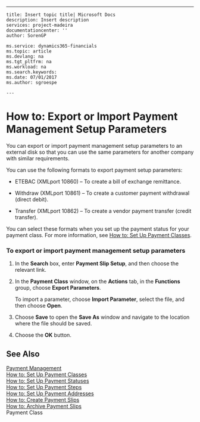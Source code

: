---
    title: Insert topic title| Microsoft Docs
    description: Insert description
    services: project-madeira
    documentationcenter: ''
    author: SorenGP

    ms.service: dynamics365-financials
    ms.topic: article
    ms.devlang: na
    ms.tgt_pltfrm: na
    ms.workload: na
    ms.search.keywords:
    ms.date: 07/01/2017
    ms.author: sgroespe

    ---
# How to: Export or Import Payment Management Setup Parameters
You can export or import payment management setup parameters to an external disk so that you can use the same parameters for another company with similar requirements.  
  
 You can use the following formats to export payment setup parameters:  
  
-   ETEBAC \(XMLport 10860\) – To create a bill of exchange remittance.  
  
-   Withdraw \(XMLport 10861\) – To create a customer payment withdrawal \(direct debit\).  
  
-   Transfer \(XMLport 10862\) – To create a vendor payment transfer \(credit transfer\).  
  
 You can select these formats when you set up the payment status for your payment class. For more information, see [How to: Set Up Payment Classes](../FullExperience/how-to-set-up-payment-classes.md).  
  
### To export or import payment management setup parameters  
  
1.  In the **Search** box, enter **Payment Slip Setup**, and then choose the relevant link.  
  
2.  In the **Payment Class** window, on the **Actions** tab, in the **Functions** group, choose **Export Parameters**.  
  
     To import a parameter, choose **Import Parameter**, select the file, and then choose **Open**.  
  
3.  Choose **Save** to open the **Save As** window and navigate to the location where the file should be saved.  
  
4.  Choose the **OK** button.  
  
## See Also  
 [Payment Management](../FullExperience/payment-management.md)   
 [How to: Set Up Payment Classes](../FullExperience/how-to-set-up-payment-classes.md)   
 [How to: Set Up Payment Statuses](../FullExperience/how-to-set-up-payment-statuses.md)   
 [How to: Set Up Payment Steps](../FullExperience/how-to-set-up-payment-steps.md)   
 [How to: Set Up Payment Addresses](../FullExperience/how-to-set-up-payment-addresses.md)   
 [How to: Create Payment Slips](../FullExperience/how-to-create-payment-slips.md)   
 [How to: Archive Payment Slips](../FullExperience/how-to-archive-payment-slips.md)   
 Payment Class